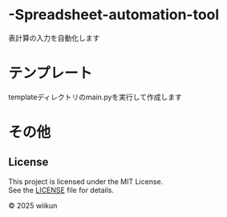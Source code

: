 # -Spreadsheet-automation-tool
表計算の入力を自動化します
# テンプレート
templateディレクトリのmain.pyを実行して作成します
# その他
## License

This project is licensed under the MIT License.  
See the [LICENSE](LICENSE) file for details.

© 2025 wiikun


